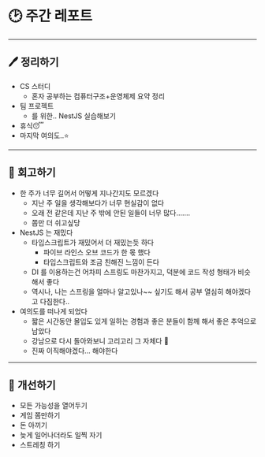 # 🕑 주간 레포트

---

## 🖊 정리하기

- CS 스터디
  - 혼자 공부하는 컴퓨터구조+운영체제 요약 정리
- 팀 프로젝트
  - 를 위한.. NestJS 실습해보기
- 휴식😴
- 마지막 여의도..⭐️

---

## 💭 회고하기

- 한 주가 너무 길어서 어떻게 지나간지도 모르겠다
  - 지난 주 일을 생각해보다가 너무 현실감이 없다
  - 오래 전 같은데 지난 주 밖에 안된 일들이 너무 많다…….
  - 쫌만 더 쉬고싶당
- NestJS 는 재밌다
  - 타입스크립트가 재밌어서 더 재밌는듯 하다
    - 파이브 라인스 오브 코드가 한 몫 했다
    - 타입스크립트와 조금 친해진 느낌이 든다
  - DI 를 이용하는건 어차피 스프링도 마찬가지고, 덕분에 코드 작성 형태가 비슷해서 좋다
  - 역시나, 나는 스프링을 얼마나 알고있나~~ 싶기도 해서 공부 열심히 해야겠다고 다짐한다..
- 여의도를 떠나게 되었다
  - 짧은 시간동안 몰입도 있게 일하는 경험과 좋은 분들이 함께 해서 좋은 추억으로 남았다
  - 강남으로 다시 돌아와보니 고리고리 그 자체다 🥲
  - 진짜 이직해야겠다… 해야한다

---

## 🥊 개선하기

- 모든 가능성을 열어두기
- 게임 쫌만하기
- 돈 아끼기
- 늦게 일어나더라도 일찍 자기
- 스트레칭 하기
